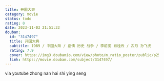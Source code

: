 ```yaml
---
title: 开国大典
category: movie
status: todo
rating: 0
date: 2023-11-03 21:51:33
douban:
  id: "3147497"
  title: 开国大典
  subtitle: 1989 / 中国大陆 / 剧情 历史 战争 / 李前宽 肖桂云 / 古月 孙飞虎
  rating: 7.9
  cover: https://img3.doubanio.com/view/photo/m_ratio_poster/public/p2571440642.jpg
  link: https://movie.douban.com/subject/3147497/
---
```


via youtube zhong nan hai shi ying seng
